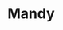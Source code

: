 ---
title: Mandy
date: 
draft: false

# descripcion
description : Hache

materials: Plata 925

color: Plateado

dimensions: 0,8 cm

code: 01-03-0276

type: "Aros"

categories: []

price: $1.650,00

price_eftvo: $1.400,00

# Images
# first image will be shown in the product page
images:
  # - image: "images/path_to_image"
  # La ubicacion de las imagenes es imagenes/Aros/Aros.Microcubic/01-03-0276-mandy
  - image: "./images/aros/microcubic/01-03-0276-hache_a.jpeg"
  - image: "./images/aros/microcubic/01-03-0276-hache_b.jpeg"
---